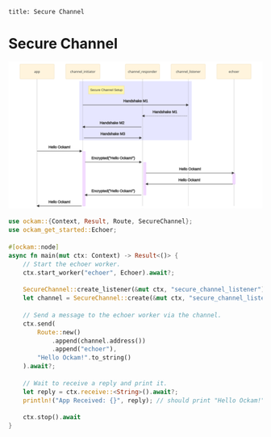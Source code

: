 ```
title: Secure Channel
```

# Secure Channel

![](./sequence.svg)

```rust
use ockam::{Context, Result, Route, SecureChannel};
use ockam_get_started::Echoer;

#[ockam::node]
async fn main(mut ctx: Context) -> Result<()> {
    // Start the echoer worker.
    ctx.start_worker("echoer", Echoer).await?;

    SecureChannel::create_listener(&mut ctx, "secure_channel_listener").await?;
    let channel = SecureChannel::create(&mut ctx, "secure_channel_listener").await?;

    // Send a message to the echoer worker via the channel.
    ctx.send(
        Route::new()
            .append(channel.address())
            .append("echoer"),
        "Hello Ockam!".to_string()
    ).await?;

    // Wait to receive a reply and print it.
    let reply = ctx.receive::<String>().await?;
    println!("App Received: {}", reply); // should print "Hello Ockam!"

    ctx.stop().await
}

```

<div style="display: none; visibility: hidden;">
<a href="../06-secure-channel-many-hops">06. Secure Channel over many hops</a>
</div>
